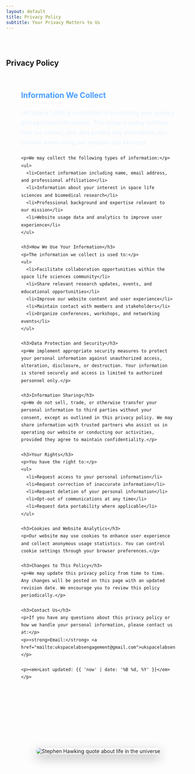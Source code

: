 ```yaml
---
layout: default
title: Privacy Policy
subtitle: Your Privacy Matters to Us
---
```


<section class="privacy-content">
  <h2>Privacy Policy</h2>
  
  <div class="privacy-text">
    <h3>Information We Collect</h3>
    <p>UK Space LABS is committed to protecting your privacy and personal information. This privacy policy outlines how we collect, use, and protect any information you provide when using our website and services.</p>
    
    <p>We may collect the following types of information:</p>
    <ul>
      <li>Contact information including name, email address, and professional affiliation</li>
      <li>Information about your interest in space life sciences and biomedical research</li>
      <li>Professional background and expertise relevant to our mission</li>
      <li>Website usage data and analytics to improve user experience</li>
    </ul>

    <h3>How We Use Your Information</h3>
    <p>The information we collect is used to:</p>
    <ul>
      <li>Facilitate collaboration opportunities within the space life sciences community</li>
      <li>Share relevant research updates, events, and educational opportunities</li>
      <li>Improve our website content and user experience</li>
      <li>Maintain contact with members and stakeholders</li>
      <li>Organize conferences, workshops, and networking events</li>
    </ul>

    <h3>Data Protection and Security</h3>
    <p>We implement appropriate security measures to protect your personal information against unauthorized access, alteration, disclosure, or destruction. Your information is stored securely and access is limited to authorized personnel only.</p>

    <h3>Information Sharing</h3>
    <p>We do not sell, trade, or otherwise transfer your personal information to third parties without your consent, except as outlined in this privacy policy. We may share information with trusted partners who assist us in operating our website or conducting our activities, provided they agree to maintain confidentiality.</p>

    <h3>Your Rights</h3>
    <p>You have the right to:</p>
    <ul>
      <li>Request access to your personal information</li>
      <li>Request correction of inaccurate information</li>
      <li>Request deletion of your personal information</li>
      <li>Opt-out of communications at any time</li>
      <li>Request data portability where applicable</li>
    </ul>

    <h3>Cookies and Website Analytics</h3>
    <p>Our website may use cookies to enhance user experience and collect anonymous usage statistics. You can control cookie settings through your browser preferences.</p>

    <h3>Changes to This Policy</h3>
    <p>We may update this privacy policy from time to time. Any changes will be posted on this page with an updated revision date. We encourage you to review this policy periodically.</p>

    <h3>Contact Us</h3>
    <p>If you have any questions about this privacy policy or how we handle your personal information, please contact us at:</p>
    <p><strong>Email:</strong> <a href="mailto:ukspacelabsengagement@gmail.com">ukspacelabsengagement@gmail.com</a></p>

    <p><em>Last updated: {{ 'now' | date: '%B %d, %Y' }}</em></p>
  </div>
</section>

<section class="hawking-quote">
  <div class="quote-container">
    <img src="{{ 'images/s_hawking_life_in_the_universe.jpg' | relative_url }}" 
         alt="Stephen Hawking quote about life in the universe" 
         class="hawking-quote-img">
  </div>
</section>

<style>
.privacy-content {
  max-width: 800px;
  margin: 0 auto;
  padding: 2rem 0;
}

.privacy-text {
  background: rgba(255, 255, 255, 0.05);
  padding: 2.5rem;
  border-radius: 15px;
  border: 1px solid rgba(255, 255, 255, 0.1);
  line-height: 1.7;
}

.privacy-text h3 {
  color: #4a9eff;
  margin-top: 2rem;
  margin-bottom: 1rem;
  font-size: 1.3rem;
}

.privacy-text h3:first-child {
  margin-top: 0;
}

.privacy-text p {
  color: #e6f3ff;
  margin-bottom: 1.2rem;
  font-size: 1rem;
}

.privacy-text ul {
  color: #e6f3ff;
  margin-bottom: 1.2rem;
  padding-left: 1.5rem;
}

.privacy-text li {
  margin-bottom: 0.5rem;
}

.privacy-text a {
  color: #00d4ff;
  text-decoration: none;
  transition: color 0.3s ease;
}

.privacy-text a:hover {
  color: #4a9eff;
  text-decoration: underline;
}

.hawking-quote {
  margin: 4rem 0;
  text-align: center;
}

.quote-container {
  max-width: 700px;
  margin: 0 auto;
  padding: 2rem;
  background: rgba(255, 255, 255, 0.05);
  border-radius: 15px;
  border: 1px solid rgba(255, 255, 255, 0.1);
}

.hawking-quote-img {
  max-width: 100%;
  height: auto;
  border-radius: 10px;
  box-shadow: 0 10px 30px rgba(0, 0, 0, 0.3);
}

/* Responsive adjustments */
@media (max-width: 768px) {
  .privacy-content {
    padding: 1rem;
  }
  
  .privacy-text {
    padding: 1.5rem;
  }
  
  .quote-container {
    padding: 1rem;
  }
}

@media (max-width: 480px) {
  .privacy-text {
    padding: 1rem;
  }
  
  .privacy-text h3 {
    font-size: 1.1rem;
  }
  
  .privacy-text p {
    font-size: 0.9rem;
  }
}
</style>
